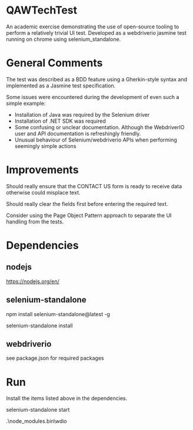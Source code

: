 # QAWTechTest
An academic exercise demonstrating the use of open-source tooling to perform a relatively trivial UI test.
Developed as a webdriverio jasmine test running on chrome using selenium_standalone.

# General Comments 
The test was described as a BDD feature using a Gherkin-style syntax and implemented as a Jasmine test specification.

Some issues were encountered during the development of even such a simple example:
- Installation of Java was required by the Selenium driver
- Installation of .NET SDK was required
- Some confusing or unclear documentation.  Although the WebdriverIO user and API documentation is refreshingly friendly.
- Unusual behaviour of Selenium/webdriverio APIs when performing seemingly simple actions

# Improvements
Should really ensure that the CONTACT US form is ready to receive data otherwise could misplace text.  

Should really clear the fields first before entering the required text.

Consider using the Page Object Pattern approach to separate the UI handling from the tests.

# Dependencies
## nodejs
https://nodejs.org/en/
## selenium-standalone
npm install selenium-standalone@latest -g

selenium-standalone install
## webdriverio
see package.json for required packages

# Run
Install the items listed above in the dependencies.

selenium-standalone start

.\node_modules\.bin\wdio
